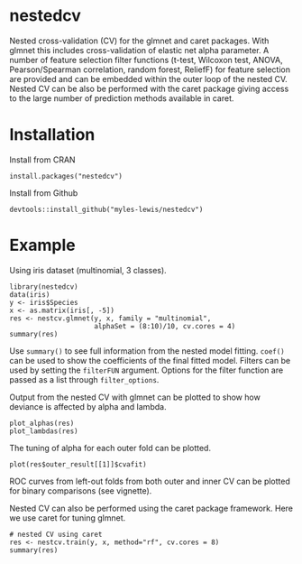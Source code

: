 # nestedcv

Nested cross-validation (CV) for the glmnet and caret packages. With glmnet this
includes cross-validation of elastic net alpha parameter. A number of feature selection filter
functions (t-test, Wilcoxon test, ANOVA, Pearson/Spearman correlation, random
forest, ReliefF) for feature selection are provided and can be embedded within
the outer loop of the nested CV. Nested CV can be also be performed with the
caret package giving access to the large number of prediction methods available
in caret.

# Installation

Install from CRAN
```
install.packages("nestedcv")
```

Install from Github
```
devtools::install_github("myles-lewis/nestedcv")
```

# Example

Using iris dataset (multinomial, 3 classes).

```
library(nestedcv)
data(iris)
y <- iris$Species
x <- as.matrix(iris[, -5])
res <- nestcv.glmnet(y, x, family = "multinomial",
                     alphaSet = (8:10)/10, cv.cores = 4)
summary(res)
```

Use `summary()` to see full information from the nested model fitting. `coef()`
can be used to show the coefficients of the final fitted model.
Filters can be used by setting the `filterFUN` argument. Options for the filter 
function are passed as a list through `filter_options`.

Output from the nested CV with glmnet can be plotted to show how deviance is 
affected by alpha and lambda.

```
plot_alphas(res)
plot_lambdas(res)
```

The tuning of alpha for each outer fold can be plotted.

```
plot(res$outer_result[[1]]$cvafit)
```

ROC curves from left-out folds from both outer and inner CV can be plotted for binary comparisons (see vignette).

Nested CV can also be performed using the caret package framework. Here we use
caret for tuning glmnet.

```
# nested CV using caret
res <- nestcv.train(y, x, method="rf", cv.cores = 8)
summary(res)
```
